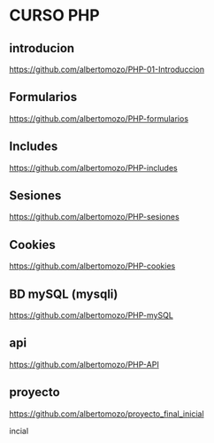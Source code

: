 # CURSO PHP

## introducion

https://github.com/albertomozo/PHP-01-Introduccion

## Formularios

https://github.com/albertomozo/PHP-formularios

## Includes
https://github.com/albertomozo/PHP-includes

## Sesiones 

https://github.com/albertomozo/PHP-sesiones

## Cookies  

https://github.com/albertomozo/PHP-cookies

## BD mySQL (mysqli) 

https://github.com/albertomozo/PHP-mySQL





<!-- ## Resumen
https://github.com/albertomozo/PHP_RESUMEN -->

## api

https://github.com/albertomozo/PHP-API

## proyecto 


https://github.com/albertomozo/proyecto_final_inicial


incial



